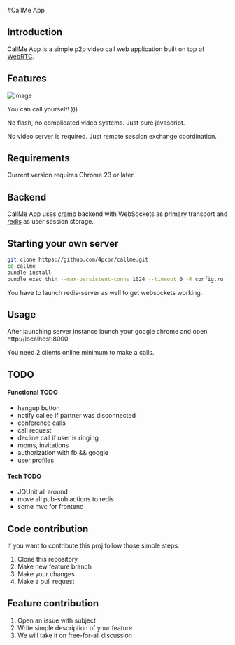 #CallMe App

## Introduction

CallMe App is a simple p2p video call web application built on top of [WebRTC](http://www.webrtc.org/).

## Features

![image](http://i.4pcbr.com/i/3c/1tJ7Qj.png)

You can call yourself! )))

No flash, no complicated video systems. Just pure javascript.

No video server is required. Just remote session exchange coordination.

## Requirements

Current version requires Chrome 23 or later.

## Backend

CallMe App uses [cramp](http://cramp.in) backend with WebSockets as primary transport and [redis](http://redis.io) as user session storage.

## Starting your own server

```bash
git clone https://github.com/4pcbr/callme.git
cd callme
bundle install
bundle exec thin --max-persistent-conns 1024 --timeout 0 -R config.ru -p 8080 start
```

You have to launch redis-server as well to get websockets working.

## Usage

After launching server instance launch your google chrome and open http://localhost:8000

You need 2 clients online minimum to make a calls.

## TODO

#### Functional TODO

* hangup button
* notify callee if partner was disconnected
* conference calls
* call request
* decline call if user is ringing
* rooms, invitations
* authorization with fb && google
* user profiles

#### Tech TODO

* JQUnit all around
* move all pub-sub actions to redis
* some mvc for frontend

## Code contribution

If you want to contribute this proj follow those simple steps:

1. Clone this repository
2. Make new feature branch
3. Make your changes
4. Make a pull request

## Feature contribution

1. Open an issue with subject
2. Write simple description of your feature
3. We will take it on free-for-all discussion